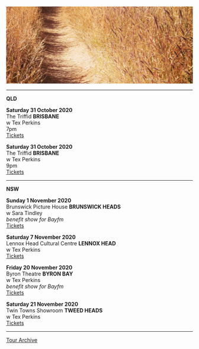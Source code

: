 ![](data/image/news/tourbanner2.jpg)


* * * * *

**QLD**

**Saturday 31 October 2020**\
The Triffid **BRISBANE**\
w Tex Perkins\
7pm\
[Tickets](https://thetriffid.com.au/event/tex-perkins-and-friends-first-session/)

**Saturday 31 October 2020**\
The Triffid **BRISBANE**\
w Tex Perkins\
9pm\
[Tickets](https://thetriffid.com.au/event/tex-perkins-and-friends-first-session/)

* * * * *

**NSW**

**Sunday 1 November 2020**\
Brunswick Picture House **BRUNSWICK HEADS**\
w Sara Tindley\
*benefit show for Bayfm*\
[Tickets](https://brunswickpicturehouse.com/event/girls-light-up-bayfm-benefit/
) 

**Saturday 7 November 2020**\
Lennox Head Cultural Centre **LENNOX HEAD**\
w Tex Perkins\
[Tickets](https://www.trybooking.com/book/sessions?eid=665317)

**Friday 20 November 2020**\
Byron Theatre **BYRON BAY**\
w Tex Perkins\
*benefit show for Bayfm*\
[Tickets](https://byroncentre.com.au/event/bay-fm-benefit-gig-with-tex-perkins/)

**Saturday 21 November 2020**\
Twin Towns Showroom **TWEED HEADS**\
w Tex Perkins\
[Tickets](https://twintownssales1.sales.ticketsearch.com/sales/salesevent/2034)

* * * * *

[Tour Archive](tour/archive)
